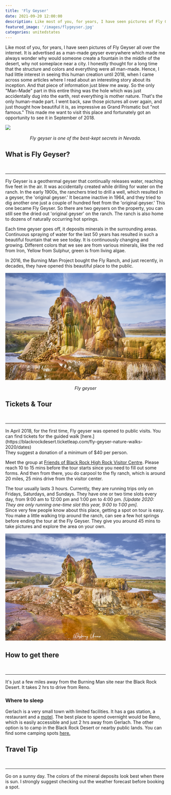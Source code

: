 ```yaml
---
title: 'Fly Geyser'
date: 2021-09-20 12:00:00
description: Like most of you, for years, I have seen pictures of Fly Geyser all over the internet. It is advertised as a man-made geyser everywhere which made me always wonder why would someone create a fountain in the middle of the desert, why not someplace near a city.  I honestly thought for a long time that the structure and colors and everything were all man-made.
featured_image: '/images/flygeyser.jpg'
categories: unitedstates
---
```

Like most of you, for years, I have seen pictures of Fly Geyser all over the internet. It is advertised as a man-made geyser everywhere which made me always wonder why would someone create a fountain in the middle of the desert, why not someplace near a city.  I honestly thought for a long time that the structure and colors and everything were all man-made. Hence, I had little interest in seeing this human creation until 2018, when I came across some articles where I read about an interesting story about its inception. And that piece of information just blew me away.  So the only "Man-Made" part in this entire thing was the hole which was just accidentally dug into the earth, rest everything is mother nature. That's the only human-made part. I went back, saw those pictures all over again, and just thought how beautiful it is,  as impressive as Grand Prismatic but "not famous." This made me want to visit this place and fortunately got an opportunity to see it in September of 2018.

![]({{site.data.settings.basic_settings.cdn_url}}/flygeyser/flygeyserafternoon.jpg)
<center class="image-caption"><i>Fly geyser is one of the best-kept secrets in Nevada.</i></center>

## What is Fly Geyser?
<br>
<hr>

Fly Geyser is a geothermal geyser that continually releases water, reaching five feet in the air. It was accidentally created while drilling for water on the ranch.  In the early 1900s, the ranchers tried to drill a well, which resulted in a geyser, the 'original geyser.' It became inactive in 1964, and they tried to dig another one just a couple of hundred feet from the 'original geyser.' This one became Fly Geyser. So there are two geysers on the property, you can still see the dried out 'original geyser' on the ranch. The ranch is also home to dozens of naturally occurring hot springs.


Each time geyser goes off, it deposits minerals in the surrounding areas. Continuous spraying of water for the last 50 years has resulted in such a beautiful fountain that we see today. It is continuously changing and growing. Different colors that we see are from various minerals, like the red from Iron, Yellow from Sulphur, green is from living algae.

In 2016, the Burning Man Project bought the Fly Ranch, and just recently, in decades, they have opened this beautiful place to the public.

![](/images/flygeyser.jpg)
<center class="image-caption"><i>Fly geyser</i></center>

## Tickets & Tour
<br>
<hr>
In April 2018, for the first time, Fly geyser was opened to public visits. You can find tickets for the guided walk [here.](https://blackrockdesert.ticketleap.com/fly-geyser-nature-walks-2020/dates)
<br>They suggest a donation of a minimum of $40 per person.

Meet the group at [Friends of Black Rock High Rock Visitor Centre](https://goo.gl/maps/VFZVwrh6wpe7FRDJ8). Please reach 10 to 15 mins before the tour starts since you need to fill out some forms. And then from there, you do carpool to the fly ranch, which is around 20 miles, 25 mins drive from the visitor center.

The tour usually lasts 3 hours. Currently, they are running trips only on Fridays, Saturdays, and Sundays. They have one or two time slots every day, from 9:00 am to 12:00 pm and 1:00 pm to 4:00 pm. *[Update 2020: They are only running one-time slot this year, 9:00 to 1:00 pm].* <br>
Since very few people know about this place, getting a spot on tour is easy. You make a little walking trip around the ranch, can see a few hot springs before ending the tour at the Fly Geyser. They give you around 45 mins to take pictures and explore the area on your own.

![](/images/flygeysernevada.jpg)

## How to get there
<br>
<hr>
It's just a few miles away from the Burning Man site near the Black Rock Desert. It takes 2 hrs to drive from Reno.

### Where to sleep
Gerlach is a very small town with limited facilities. It has a gas station, a restaurant and a [motel](https://visitgerlach.com/brunos-country-club/). The best place to spend overnight would be Reno, which is easily accessible and just 2 hrs away from Gerlach. The other option is to camp in the Black Rock Desert or nearby public lands. You can find some camping spots [here.](http://blackrockdesert.org/camping-in-the-nca/)


## Travel Tip
<br>
<hr>

Go on a sunny day. The colors of the mineral deposits look best when there is sun. I strongly suggest checking out the weather forecast before booking a spot.